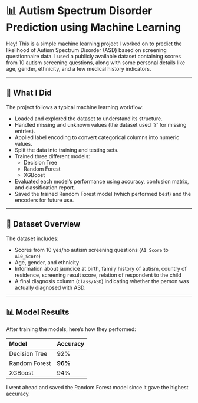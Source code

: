 # 📊 Autism Spectrum Disorder Prediction using Machine Learning

Hey! This is a simple machine learning project I worked on to predict the likelihood of Autism Spectrum Disorder (ASD) based on screening questionnaire data. I used a publicly available dataset containing scores from 10 autism screening questions, along with some personal details like age, gender, ethnicity, and a few medical history indicators.

---

## 📑 What I Did

The project follows a typical machine learning workflow:
- Loaded and explored the dataset to understand its structure.
- Handled missing and unknown values (the dataset used '?' for missing entries).
- Applied label encoding to convert categorical columns into numeric values.
- Split the data into training and testing sets.
- Trained three different models:
  - Decision Tree  
  - Random Forest  
  - XGBoost  
- Evaluated each model’s performance using accuracy, confusion matrix, and classification report.
- Saved the trained Random Forest model (which performed best) and the encoders for future use.

---

## 📂 Dataset Overview

The dataset includes:
- Scores from 10 yes/no autism screening questions (`A1_Score` to `A10_Score`)
- Age, gender, and ethnicity
- Information about jaundice at birth, family history of autism, country of residence, screening result score, relation of respondent to the child
- A final diagnosis column (`Class/ASD`) indicating whether the person was actually diagnosed with ASD.

---

## 📊 Model Results

After training the models, here’s how they performed:

| Model             | Accuracy |
|:-----------------|:----------|
| Decision Tree     | 92%      |
| Random Forest     | **96%**  |
| XGBoost           | 94%      |

I went ahead and saved the Random Forest model since it gave the highest accuracy.
